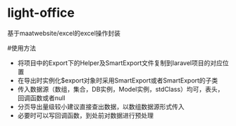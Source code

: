 # light-office
基于maatwebsite/excel的excel操作封装

#使用方法
* 将项目中的Export下的Helper及SmartExport文件复制到laravel项目的对应位置
* 在导出时实例化$export对象时采用SmartExport或者SmartExport的子类
* 传入数据源（数组，集合，DB实例，Model实例，stdClass）均可，表头，回调函数或者null
* 分页导出量级较小建议直接查出数据，以数组数据源形式传入
* 必要时可以写回调函数，到处前对数据进行预处理